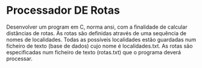 # Processador DE Rotas
Desenvolver um program em C, norma ansi, com a finalidade de calcular distâncias de rotas. As rotas são definidas através de uma sequência de nomes de localidades. Todas as possíveis localidades estão guardadas num ficheiro de texto (base de dados) cujo nome é localidades.txt. As rotas são especificadas num ficheiro de texto (rotas.txt) que o programa deverá processar.
